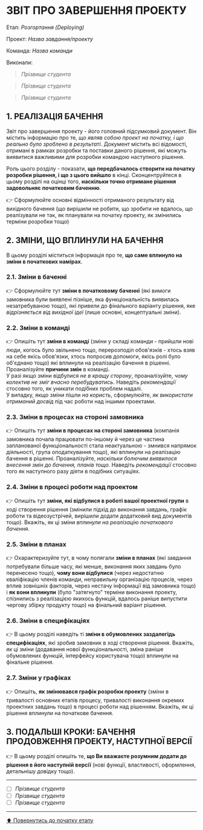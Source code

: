 ﻿# ЗВІТ ПРО ЗАВЕРШЕННЯ ПРОЕКТУ

Етап: *Розгортання (Deploying)*

Проект: *Назва завдання/проекту*

Команда: *Назва команди*

Виконали:
>*Прізвище студента*

>*Прізвище студента*

>*Прізвище студента*

##  **1. РЕАЛІЗАЦІЯ БАЧЕННЯ**

Звіт про завершення проекту - його головний підсумковий документ. Він містить інформацію про те, *що являв собою проект на початку, і що реально було зроблено в результаті*. Документ містить всі відомості, отримані в рамках розробки та поставки даного рішення, які можуть виявитися важливими для розробки командою наступного рішення. 

Роль цього розділу - показати, **що передбачалось створити на початку розробки рішення, і що з цього вийшло** в кінці. Сконцентруйтеся в цьому розділі на оцінці того, **наскільки точно отримане рішення задовольняє початковим баченню**.

:point_right: Сформулюйте основні відмінності отриманого результату від вихідного бачення (що вирішили не робити, що зробити не вдалось, що реалізували не так, як планували на початку проекту, як змінились терміни розробки тощо)

##  **2. ЗМІНИ, ЩО ВПЛИНУЛИ НА БАЧЕННЯ**
В цьому розділі міститься інформація про те, **що саме вплинуло на зміни в початкових намірах**. 

### **2.1. Зміни в баченні**

:point_right: Сформулюйте тут **зміни в початковому баченні** (які вимоги замовника були виявлені пізніше, яка функціональність виявилась незатребуваною тощо), які привели до фінального варіанту рішення, яке *відрізняється від вихідної ідеї* (лише основні, концептуальні зміни).

### **2.2. Зміни в команді**

:point_right: Опишіть тут **зміни в команді** (зміни у складі команди - прийшли нові люди, когось було звільнено тощо, перерозподіл обов'язків - хтось взяв на себе якісь обов'язки, хтось попросив допомоги, якісь ролі було об'єднано тощо) які вплинули на реалізацію бачення в рішенні. Проаналізуйте **причини змін** в команді. <br>У разі якщо зміни відбулися *не в кращу сторону*, проаналізуйте, *чому колектив не зміг вчасно перебудуватись*. Наведіть *рекомендації* стосовно того, як уникати подібних проблем надалі. <br>У випадку, якщо зміни пішли *на користь*, сформулюйте, *як використати отриманий досвід* під час роботи над іншими проектами.

###  **2.3. Зміни в процесах на стороні замовника** 

:point_right: Опишіть тут **зміни в процесах на стороні замовника** (компанія замовника почала працювати по-іншому й через це частина запланованої функціональності стала неактуальною - змнився напрямок діяльності, група оподаткування тощо), які вплинули на реалізацію бачення в рішенні. Проаналізуйте, *наскільки болючим виявилося внесення змін до бачення, планів тощо.* Наведіть *рекомендації* стосовно того як наступного разу діяти в подібних ситуаціях.

###  **2.4. Зміни в процесі роботи над проектом**

:point_right: Опишіть тут **зміни, які відбулися в роботі вашої проектної групи** в ході створення рішення (змінили підхід до виконання завдань, графік роботи та відеозустрічей, вирішили додати додатковий вид документів тощо). Вкажіть, як ці зміни *вплинули на реалізацію початкового бачення*.

###  **2.5. Зміни в планах**

:point_right: Охарактеризуйте тут, в чому полягали **зміни в планах** (які завдання потребували більше часу, які менше, виконання яких завдань було перенесено тощо), **чому вони відбулися** (через недостатню кваліфікацію членів команди, неправильну організацію процесів, через вплив зовнішніх факторів, через нестачу інформації від замовника тощо) і **як вони вплинули** (було "затягнуто" терміни виконання проекту, спізнились з реалізацією якихось функцій, вдалось раніше випустити чергову збірку продукту тощо) на фінальний варіант рішення.

###  **2.6. Зміни в специфікаціях**

:point_right: В цьому розділі наведіть ті **зміни в обумовлених заздалегідь специфікаціях**, які зробив замовник в ході створення рішення. Вкажіть, *як* ці зміни (додавання нової функціональності, зміна раніше обумовлених функцій, інтерфейсу користувача тощо) вплинули на фінальне рішення.

###  **2.7. Зміни у графіках**

:point_right: Опишіть, **як змінювався графік розробки проекту** (зміни в тривалості основних етапів процесу, тривалості виконання окремих проектних завдань тощо) в процесі роботи над рішенням. Вкажіть, *як* ці рішення вплинули на початкове бачення.

## **3. ПОДАЛЬШІ КРОКИ: БАЧЕННЯ ПРОДОВЖЕННЯ ПРОЕКТУ, НАСТУПНОЇ ВЕРСІЇ**

:point_right: В цьому розділі опишіть те, **що Ви вважаєте розумним додати до рішення в його наступній версії** (нові функції, властивості, оформлення, детальнішу довідку тощо).

---

- [ ] *Прізвище студента*
- [ ] *Прізвище студента*
- [ ] *Прізвище студента*

---
[:arrow_up: Повернутись до початку етапу](/docs/5.Deploying/README.md)



